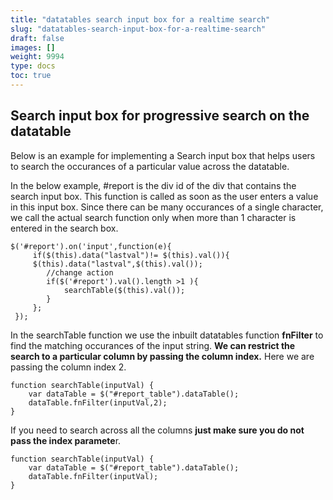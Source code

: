 ```yaml
---
title: "datatables search input box for a realtime search"
slug: "datatables-search-input-box-for-a-realtime-search"
draft: false
images: []
weight: 9994
type: docs
toc: true
---
```


## Search input box for progressive search on the datatable
Below is an example for implementing a Search input box that helps users to search the occurances of a particular value across the datatable. 

In the below example, #report is the div id of the div that contains the search input box. This function is called as soon as the user enters a value in this input box. Since there can be many occurances of a single character, we call the actual search function only when more than 1 character is entered in the search box. 

    $('#report').on('input',function(e){
         if($(this).data("lastval")!= $(this).val()){
         $(this).data("lastval",$(this).val());
            //change action
            if($('#report').val().length >1 ){ 
                searchTable($(this).val()); 
            }
         };
     });

In the searchTable function we use the inbuilt datatables function **fnFilter** to find the matching occurances of the input string. **We can restrict the search to a particular column by passing the column index.** Here we are passing the column index 2. 

    function searchTable(inputVal) {
        var dataTable = $("#report_table").dataTable();
        dataTable.fnFilter(inputVal,2);
    }

If you need to search across all the columns **just make sure you do not pass the index paramete**r.

    function searchTable(inputVal) {
        var dataTable = $("#report_table").dataTable();
        dataTable.fnFilter(inputVal);
    }

